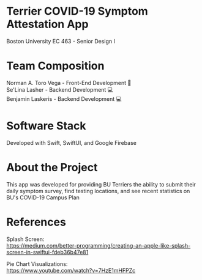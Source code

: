 # Terrier COVID-19 Symptom Attestation App
Boston University EC 463 - Senior Design I

# Team Composition
Norman A. Toro Vega - Front-End Development 🎨 <br/>
Se'Lina Lasher - Backend Development 💻<br/>
Benjamin Laskeris - Backend Development 💻<br/>

# Software Stack
Developed with Swift, SwiftUI, and Google Firebase

# About the Project
This app was developed for providing BU Terriers the ability to submit their daily symptom survey, find testing locations, and see recent statistics on BU's COVID-19 Campus Plan

# References
Splash Screen: <br/>
https://medium.com/better-programming/creating-an-apple-like-splash-screen-in-swiftui-fdeb36b47e81

Pie Chart Visualizations: <br/>
https://www.youtube.com/watch?v=7HzE1mHFPZc

